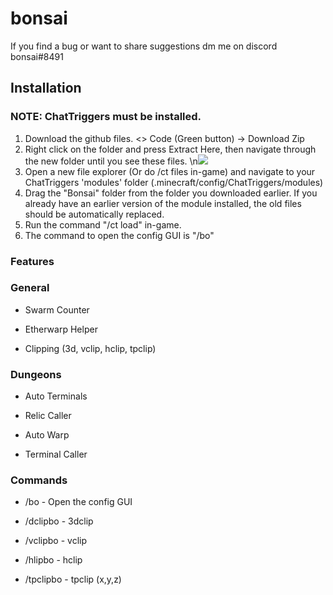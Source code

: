 # bonsai

If you find a bug or want to share suggestions dm me on discord bonsai#8491

## Installation

### NOTE: ChatTriggers must be installed.

1. Download the github files. <> Code (Green button) -> Download Zip
2. Right click on the folder and press Extract Here, then navigate through the new folder until you see these files. \n<img src="https://i.imgur.com/zscWW1F.png">
3. Open a new file explorer (Or do /ct files in-game) and navigate to your ChatTriggers 'modules' folder (.minecraft/config/ChatTriggers/modules)
4. Drag the "Bonsai" folder from the folder you downloaded earlier. If you already have an earlier version of the module installed, the old files should be automatically replaced.
5. Run the command "/ct load" in-game.
6. The command to open the config GUI is "/bo"

### Features

### General

- Swarm Counter

- Etherwarp Helper

- Clipping (3d, vclip, hclip, tpclip)

### Dungeons

- Auto Terminals

- Relic Caller

- Auto Warp

- Terminal Caller


### Commands
- /bo - Open the config GUI

- /dclipbo - 3dclip

- /vclipbo - vclip

- /hlipbo - hclip

- /tpclipbo - tpclip (x,y,z)